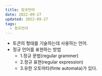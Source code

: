 ```yaml
---
title: 정규언어
date: 2022-09-27
updated: 2022-09-27
tags:
  - 정규언어
---
```


- 토큰의 형태를 기술하는데 사용하는 언어.
- 정규 언어를 표현하는 방법
	- 1.정규 문법(regular grammer)
	- 2.정규 표현(regular expression)
	- 3.유한 오토마타(finte automata)가 있다.